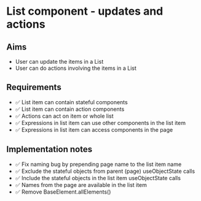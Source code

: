 List component - updates and actions
====================================

Aims
----

- User can update the items in a List
- User can do actions involving the items in a List

Requirements
------------

- ✅ List item can contain stateful components
- ✅ List item can contain action components
- ✅ Actions can act on item or whole list
- ✅ Expressions in list item can use other components in the list item
- ✅ Expressions in list item can access components in the page

Implementation notes
--------------------

- ✅ Fix naming bug by prepending page name to the list item name
- ✅ Exclude the stateful objects from parent (page) useObjectState calls
- ✅ Include the stateful objects in the list item useObjectState calls
- ✅ Names from the page are available in the list item
- ✅ Remove BaseElement.allElements()

